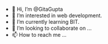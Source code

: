 - 👋 Hi, I’m @GitaGupta
- 👀 I’m interested in web development.
- 🌱 I’m currently learning BIT.
- 💞️ I’m looking to collaborate on ...
- 📫 How to reach me ...
<!---
-Email me: ever4gitagupta@gmail.com
GitaGupta/GitaGupta is a ✨ special ✨ repository because its `README.md` (this file) appears on your GitHub profile.
You can click the Preview link to take a look at your changes.
--->
